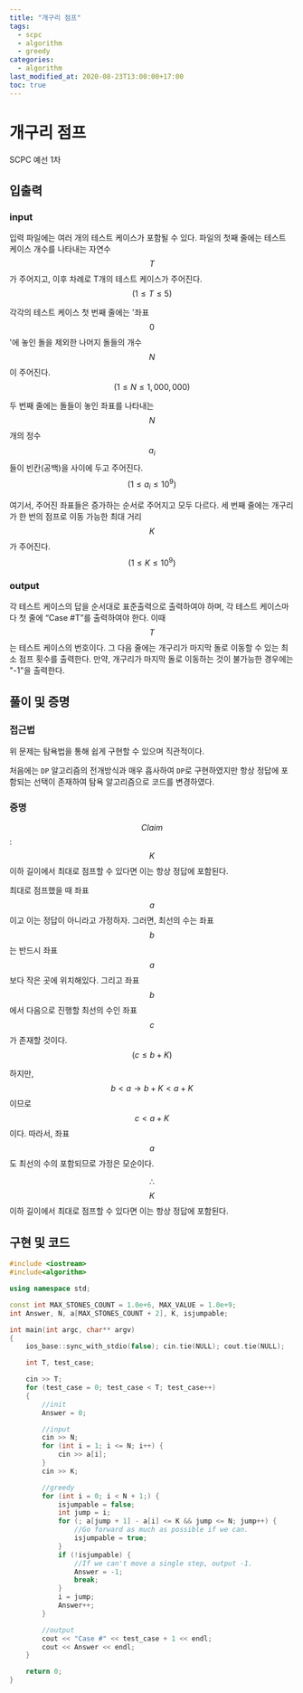```yaml
---
title: "개구리 점프"
tags:
  - scpc
  - algorithm
  - greedy
categories:
  - algorithm
last_modified_at: 2020-08-23T13:00:00+17:00
toc: true
---
```

<script type="text/javascript"
src="https://cdn.mathjax.org/mathjax/latest/MathJax.js?config=TeX-AMS_HTML">
</script>
# 개구리 점프

SCPC 예선 1차

## 입출력

### input
입력 파일에는 여러 개의 테스트 케이스가 포함될 수 있다.
파일의 첫째 줄에는 테스트 케이스 개수를 나타내는 자연수 $$T$$가 주어지고,
이후 차례로 T개의 테스트 케이스가 주어진다. $$( 1≤T≤5 )$$

각각의 테스트 케이스 첫 번째 줄에는 '좌표 $$0$$'에 놓인 돌을 제외한 나머지 돌들의 개수 $$N$$ 이 주어진다. $$( 1≤N≤1,000,000 )$$

두 번째 줄에는 돌들이 놓인 좌표를 나타내는 $$N$$ 개의 정수 $$a_i$$들이 빈칸(공백)을 사이에 두고 주어진다. $$(1≤a_i≤10^9 )$$

여기서, 주어진 좌표들은 증가하는 순서로 주어지고 모두 다르다.
세 번째 줄에는 개구리가 한 번의 점프로 이동 가능한 최대 거리 $$K$$ 가 주어진다. $$( 1≤K≤10^9 )$$

### output
각 테스트 케이스의 답을 순서대로 표준출력으로 출력하여야 하며, 각 테스트 케이스마다 첫 줄에 “Case #T”를 출력하여야 한다.
이때 $$T$$는 테스트 케이스의 번호이다.
그 다음 줄에는 개구리가 마지막 돌로 이동할 수 있는 최소 점프 횟수를 출력한다.
만약, 개구리가 마지막 돌로 이동하는 것이 불가능한 경우에는 "-1"을 출력한다.

## 풀이 및 증명

### 접근법
위 문제는 탐욕법을 통해 쉽게 구현할 수 있으며 직관적이다.

처음에는 `DP` 알고리즘의 전개방식과 매우 흡사하여 `DP`로 구현하였지만 항상 정답에 포함되는 선택이 존재하여 탐욕 알고리즘으로 코드를 변경하였다.

### 증명

$$Claim$$: $$K$$이하 길이에서 최대로 점프할 수 있다면 이는 항상 정답에 포함된다.

최대로 점프했을 때 좌표 $$a$$이고 이는 정답이 아니라고 가정하자. 그러면, 최선의 수는 좌표 $$b$$는 반드시 좌표 $$a$$보다 작은 곳에 위치해있다.
그리고 좌표 $$b$$에서 다음으로 진행할 최선의 수인 좌표 $$c$$가 존재할 것이다. $$(c \le b + K)$$

하지만, $$b < a \to b + K < a + K$$ 이므로 $$c < a + K$$이다.
따라서, 좌표 $$a$$도 최선의 수의 포함되므로 가정은 모순이다.

$$\therefore$$ $$K$$이하 길이에서 최대로 점프할 수 있다면 이는 항상 정답에 포함된다.


## 구현 및 코드
```cpp
#include <iostream>
#include<algorithm>

using namespace std;

const int MAX_STONES_COUNT = 1.0e+6, MAX_VALUE = 1.0e+9;
int Answer, N, a[MAX_STONES_COUNT + 2], K, isjumpable;

int main(int argc, char** argv)
{
	ios_base::sync_with_stdio(false); cin.tie(NULL); cout.tie(NULL);

	int T, test_case;

	cin >> T;
	for (test_case = 0; test_case < T; test_case++)
	{
		//init
		Answer = 0;

		//input
		cin >> N;
		for (int i = 1; i <= N; i++) {
			cin >> a[i];
		}
		cin >> K;

		//greedy
		for (int i = 0; i < N + 1;) {
			isjumpable = false;
			int jump = i;
			for (; a[jump + 1] - a[i] <= K && jump <= N; jump++) {
				//Go forward as much as possible if we can.
				isjumpable = true;
			}
			if (!isjumpable) {
				//If we can't move a single step, output -1.
				Answer = -1;
				break;
			}
			i = jump;
			Answer++;
		}

		//output
		cout << "Case #" << test_case + 1 << endl;
		cout << Answer << endl;
	}

	return 0;
}
```
